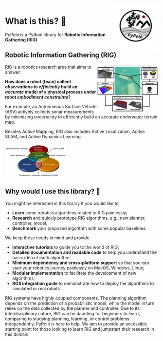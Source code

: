 <img src="docs/assets/images/social/logo.svg" align="right" width="150" alt="header pic"/>

# What is this? 🧐
PyPolo is a Python library for <b>Robotic Information Gathering (RIG)</b>

## Robotic Information Gathering (RIG)

<img src="docs/assets/images/framework/framework.png" width="40%" align="right"/>

RIG is a robotics research area that aims to answer:

**How does a robot (team) collect *observations* to *efficiently* build an *accurate* model of a physical process under robot *embodiment constraints*?**

For example, an Autonomous Surface Vehicle (ASV) actively collects sonar measurements by minimizing uncertainty to efficiently build an accurate underwater terrain map.


Besides Active Mapping, RIG also includes Active Localization, Active SLAM, and Active Dynamics Learning.

<img src="docs/assets/images/framework/venn.png" width="40%"/>


## Why would I use this library? 🤷

You might be interested in this library if you would like to

* **Learn** some robotics algorithms related to RIG painlessly;
* **Research** and quickly prototype RIG algorithms, e.g., new planner, controller, model;
* **Benchmark** your proposed algorithm with some popular baselines.

We keep these needs in mind and provide

* **Interactive tutorials** to guide you to the world of RIG;
* **Detailed documentation and readable code** to help you understand the basic idea of each algorithm;
* **Minimum dependency and cross-platform support** so that you can start your robotics journey painlessly on MacOS, Windows, Linux;
* **Modular implementation** to facilitate the development of new algorithms;
* **ROS integration guide** to demonstrate how to deploy the algorithms to simulated or real robots.

RIG systems have highly coupled components.
The planning algorithm depends on the prediction of a probabilistic model, while the model in turn relies on the data collected by the planner and controller.
Due to its interdisciplinary nature, RIG can be daunting for beginners to learn, comparing to studying planning, learning, or control problems independently.
PyPolo is here to help.
We aim to provide an accessible starting point for those looking to learn RIG and jumpstart their research in this domain.
